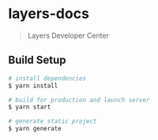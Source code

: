 # layers-docs

> Layers Developer Center

## Build Setup

```bash
# install dependencies
$ yarn install

# build for production and launch server
$ yarn start

# generate static project
$ yarn generate
```